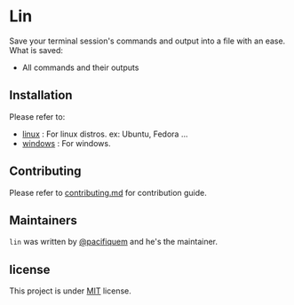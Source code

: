 # Lin

Save your terminal session's commands and output into a file with an ease.
What is saved:

- All commands and their outputs

## Installation

Please refer to:

- [linux](https://github.com/pacifiquem/lin.git#Linux) : For linux distros. ex: Ubuntu, Fedora ...
- [windows](https://github.com/pacifiquem/lin.git#Windows) : For windows.

## Contributing

Please refer to [contributing.md](https://github.com/pacifiquem/lin/blob/main/contributing.md) for contribution guide.

## Maintainers

```lin``` was written by [@pacifiquem](https://github.com/pacifiquem) and he's the maintainer.

## license

This project is under [MIT](https://github.com/pacifiquem/lin/blob/main/LICENSE) license.
